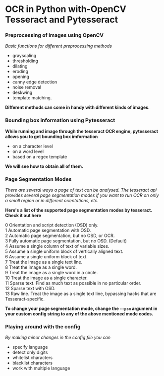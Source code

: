 # OCR in Python with-OpenCV Tesseract and Pytesseract




### Preprocessing of images using OpenCV

*Basic functions for different preprocessing methods*
- grayscaling
- thresholding
- dilating
- eroding
- opening
- canny edge detection
- noise removal
- deskwing
- template matching. 

**Different methods can come in handy with different kinds of images.**

### Bounding box information using Pytesseract

**While running and image through the tesseract OCR engine, pytesseract allows you to get bounding box imformation** 
- on a character level
- on a word level
- based on a regex template

**We will see how to obtain all of them.**

### Page Segmentation Modes

*There are several ways a page of text can be analysed. The tesseract api provides several page segmentation modes if you want to run OCR on only a small region or in different orientations, etc.*

**Here's a list of the supported page segmentation modes by tesseract. Check it out here**

0    Orientation and script detection (OSD) only.  
1    Automatic page segmentation with OSD.  
2    Automatic page segmentation, but no OSD, or OCR.  
3    Fully automatic page segmentation, but no OSD. (Default)  
4    Assume a single column of text of variable sizes.  
5    Assume a single uniform block of vertically aligned text.  
6    Assume a single uniform block of text.  
7    Treat the image as a single text line.  
8    Treat the image as a single word.  
9    Treat the image as a single word in a circle.  
10    Treat the image as a single character.  
11    Sparse text. Find as much text as possible in no particular order.  
12    Sparse text with OSD.  
13    Raw line. Treat the image as a single text line, bypassing hacks that are Tesseract-specific.  

**To change your page segmentation mode, change the ```--psm``` argument in your custom config string to any of the above mentioned mode codes.**

### Playing around with the config

*By making minor changes in the config file you can* 
- specify language
- detect only digits
- whitelist characters
- blacklist characters
- work with multiple language
